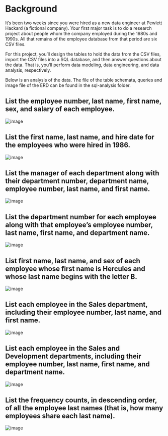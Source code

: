 # Background

It’s been two weeks since you were hired as a new data engineer at Pewlett Hackard (a fictional company). Your first major task is to do a research project about people whom the company employed during the 1980s and 1990s. All that remains of the employee database from that period are six CSV files.

For this project, you’ll design the tables to hold the data from the CSV files, import the CSV files into a SQL database, and then answer questions about the data. That is, you’ll perform data modeling, data engineering, and data analysis, respectively.

Below is an analysis of the data. The file of the table schemata, queries and image file of the ERD can be found in the sql-analysis folder. 

## List the employee number, last name, first name, sex, and salary of each employee.
![image](https://user-images.githubusercontent.com/119654958/221103662-00236b20-e6ca-4c0d-990d-90d3b56c979d.png)

## List the first name, last name, and hire date for the employees who were hired in 1986. 
![image](https://user-images.githubusercontent.com/119654958/221104498-b050a89b-808c-4545-b23a-adf14e1a3ba0.png)

## List the manager of each department along with their department number, department name, employee number, last name, and first name.
![image](https://user-images.githubusercontent.com/119654958/221105114-aa31aeea-b14a-4284-8b21-97d38303653c.png)

## List the department number for each employee along with that employee’s employee number, last name, first name, and department name.
![image](https://user-images.githubusercontent.com/119654958/221105455-ba91d793-4d20-4331-a1a3-5193f906c486.png)

## List first name, last name, and sex of each employee whose first name is Hercules and whose last name begins with the letter B.
![image](https://user-images.githubusercontent.com/119654958/221105785-3c58d165-423a-4367-8d86-fc12d44b92aa.png)

## List each employee in the Sales department, including their employee number, last name, and first name.
![image](https://user-images.githubusercontent.com/119654958/221106111-724f0904-ef08-488e-ae0d-e2a743ac632c.png)

## List each employee in the Sales and Development departments, including their employee number, last name, first name, and department name.
![image](https://user-images.githubusercontent.com/119654958/221106347-671c5fe1-7119-418e-90f9-80e4b234a0ea.png)

## List the frequency counts, in descending order, of all the employee last names (that is, how many employees share each last name).
![image](https://user-images.githubusercontent.com/119654958/221106771-fb79f7b0-0c56-489e-bb80-52e57c0dc2af.png)

